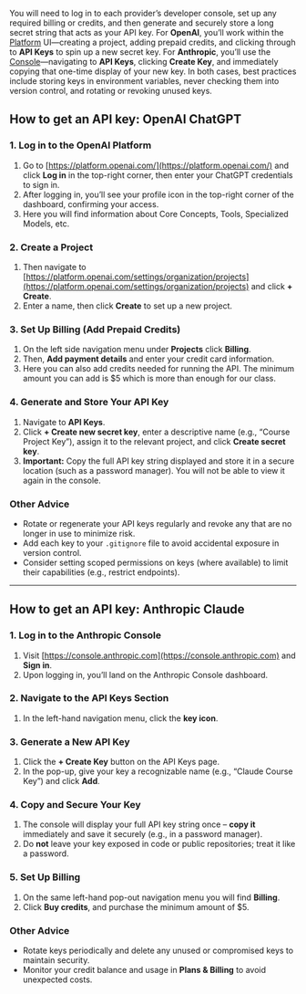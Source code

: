 You will need to log in to each provider’s developer console, set up any required billing or credits, and then generate and securely store a long secret string that acts as your API key. For **OpenAI**, you’ll work within the [Platform](https://platform.openai.com/) UI—creating a project, adding prepaid credits, and clicking through to **API Keys** to spin up a new secret key. For **Anthropic**, you’ll use the [Console](https://console.anthropic.com/)—navigating to **API Keys**, clicking **Create Key**, and immediately copying that one-time display of your new key. In both cases, best practices include storing keys in environment variables, never checking them into version control, and rotating or revoking unused keys.

## How to get an API key: OpenAI ChatGPT

### 1. Log in to the OpenAI Platform

1. Go to [https://platform.openai.com/](https://platform.openai.com/) and click **Log in** in the top-right corner, then enter your ChatGPT credentials to sign in.
2. After logging in, you’ll see your profile icon in the top-right corner of the dashboard, confirming your access.
3. Here you will find information about Core Concepts, Tools, Specialized Models, etc.

### 2. Create a Project

1. Then navigate to [https://platform.openai.com/settings/organization/projects](https://platform.openai.com/settings/organization/projects) and click **+ Create**. 
2. Enter a name, then click **Create** to set up a new project. 

### 3. Set Up Billing (Add Prepaid Credits)

1. On the left side navigation menu under **Projects** click **Billing**. 
2. Then, **Add payment details** and enter your credit card information. 
3. Here you can also add credits needed for running the API. The minimum amount you can add is \$5 which is more than enough for our class. 

### 4. Generate and Store Your API Key

1. Navigate to **API Keys**. 
2. Click **+ Create new secret key**, enter a descriptive name (e.g., “Course Project Key”), assign it to the relevant project, and click **Create secret key**. 
3. **Important:** Copy the full API key string displayed and store it in a secure location (such as a password manager). You will not be able to view it again in the console.

### Other Advice

* Rotate or regenerate your API keys regularly and revoke any that are no longer in use to minimize risk. 
* Add each key to your `.gitignore` file to avoid accidental exposure in version control. 
* Consider setting scoped permissions on keys (where available) to limit their capabilities (e.g., restrict endpoints). 

---

## How to get an API key: Anthropic Claude

### 1. Log in to the Anthropic Console

1. Visit [https://console.anthropic.com](https://console.anthropic.com) and **Sign in**. 
2. Upon logging in, you’ll land on the Anthropic Console dashboard. 
  
### 2. Navigate to the API Keys Section

1. In the left-hand navigation menu, click the **key icon**.

### 3. Generate a New API Key

1. Click the **+ Create Key** button on the API Keys page. 
2. In the pop-up, give your key a recognizable name (e.g., “Claude Course Key”) and click **Add**. 

### 4. Copy and Secure Your Key

1. The console will display your full API key string once – **copy it** immediately and save it securely (e.g., in a password manager). 
2. Do **not** leave your key exposed in code or public repositories; treat it like a password. 

### 5. Set Up Billing 

1. On the same left-hand pop-out navigation menu you will find **Billing**.
2. Click **Buy credits**, and purchase the minimum amount of \$5. 

### Other Advice

* Rotate keys periodically and delete any unused or compromised keys to maintain security.
* Monitor your credit balance and usage in **Plans & Billing** to avoid unexpected costs. 
